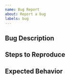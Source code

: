 ```yaml
---
name: Bug Report
about: Report a bug
labels: bug
---
```


## Bug Description

## Steps to Reproduce

## Expected Behavior
